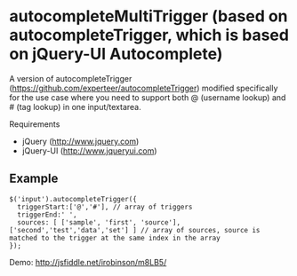 autocompleteMultiTrigger (based on autocompleteTrigger, which is based on jQuery-UI Autocomplete)
================================

A version of autocompleteTrigger (https://github.com/experteer/autocompleteTrigger) modified specifically for the use case where you need to support both @ (username lookup) and # (tag lookup) in one input/textarea.

Requirements

  - jQuery (http://www.jquery.com)
  - jQuery-UI (http://www.jqueryui.com)

Example
---
```
$('input').autocompleteTrigger({
  triggerStart:['@','#'], // array of triggers
  triggerEnd:' ',
  sources: [ ['sample', 'first', 'source'],['second','test','data','set'] ] // array of sources, source is matched to the trigger at the same index in the array
});
```

Demo: http://jsfiddle.net/irobinson/m8LB5/